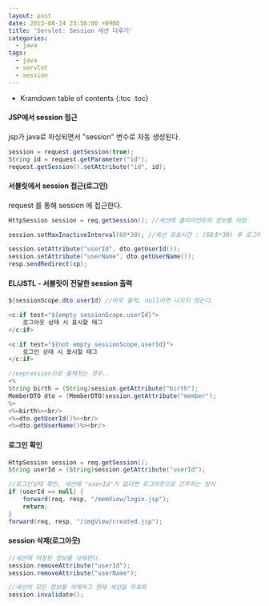 ```yaml
---
layout: post
date: 2013-08-14 23:56:00 +0900
title: 'Servlet: Session 세션 다루기'
categories:
  - java
tags:
  - java
  - servlet
  - session
---
```


* Kramdown table of contents
{:toc .toc}

#### JSP에서 session 접근

jsp가 java로 파싱되면서 "session" 변수로 자동 생성된다.

```java
session = request.getSession(true);
String id = request.getParameter("id");
request.getSession().setAttribute("id", id);
```

#### 서블릿에서 session 접근(로그인)

request 를 통해 session 에 접근한다.

```java
HttpSession session = req.getSession(); //세션에 클라이언트의 정보를 저장

session.setMaxInactiveInterval(60*30); //세션 유효시간 : (60초*30) 후 로그아웃 //디폴트 30분

session.setAttribute("userId", dto.getUserId());
session.setAttribute("userName", dto.getUserName());
resp.sendRedirect(cp);
```

#### EL/JSTL - 서블릿이 전달한 session 출력

```java
${sessionScope.dto.userId} //바로 출력, null이면 나오지 않는다.

<c:if test="${empty sessionScope.userId}">
    로그아웃 상태 시 표시할 태그
</c:if>

<c:if test="${not empty sessionScope.userId}">
    로그인 상태 시 표시할 태그
</c:if>

//expression으로 출력하는 경우..
<%
String birth = (String)session.getAttribute("birth");
MemberDTO dto = (MemberDTO)session.getAttribute("member");
%>
<%=birth%><br/>
<%=dto.getUserId()%><br/>
<%=dto.getUserName()%><br/>
```

#### 로그인 확인

```java
HttpSession session = req.getSession();
String userId = (String)session.getAttribute("userId");

//로그인상태 확인, 세션에 "userId"가 없다면 로그아웃으로 간주하는 방식
if (userId == null) {
    forward(req, resp, "/memView/login.jsp");
    return;
}
forward(req, resp, "/imgView/created.jsp");
```

#### session 삭제(로그아웃)

```java
//세션에 저장된 정보를 삭제한다.
session.removeAttribute("userId");
session.removeAttribute("userName");

//세션의 모든 정보를 삭제하고 현재 세션을 무효화
session.invalidate();
```
